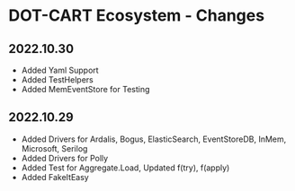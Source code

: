 # DOT-CART Ecosystem - Changes


## 2022.10.30

- Added Yaml Support
- Added TestHelpers
- Added MemEventStore for Testing


## 2022.10.29

- Added Drivers for Ardalis, Bogus, ElasticSearch, EventStoreDB, InMem, Microsoft, Serilog
- Added Drivers for Polly
- Added Test for Aggregate.Load, Updated f(try), f(apply)
- Added FakeItEasy



